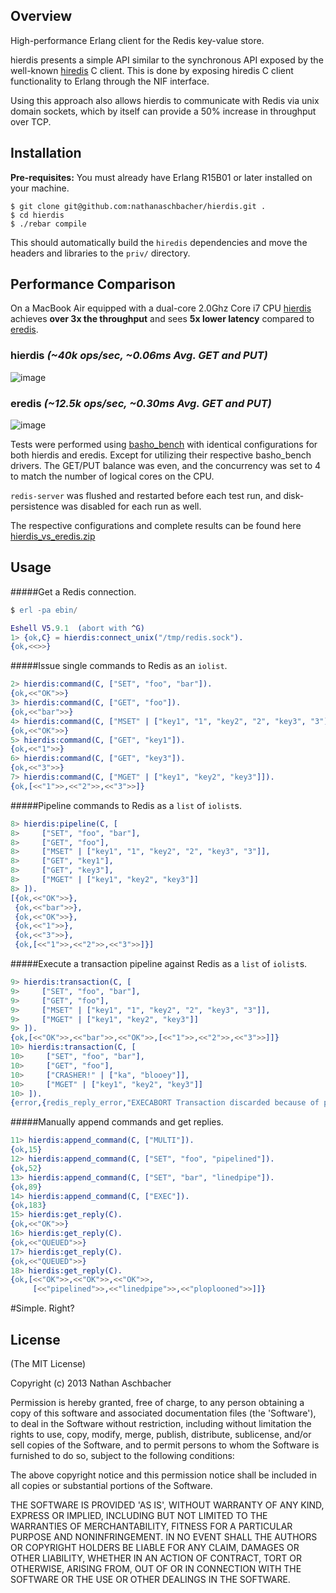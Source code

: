 ## Overview

High-performance Erlang client for the Redis key-value store.

hierdis presents a simple API similar to the synchronous API exposed by the well-known [hiredis](https://github.com/redis/hiredis) C client.  This is done by exposing hiredis C client functionality to Erlang through the NIF interface.  

Using this approach also allows hierdis to communicate with Redis via unix domain sockets, which by itself can provide a 50% increase in throughput over TCP.

## Installation

**Pre-requisites:** You must already have Erlang R15B01 or later installed on your machine.

	$ git clone git@github.com:nathanaschbacher/hierdis.git .
	$ cd hierdis
	$ ./rebar compile
	
This should automatically build the `hiredis` dependencies and move the headers and libraries to the `priv/` directory.

## Performance Comparison

On a MacBook Air equipped with a dual-core 2.0Ghz Core i7 CPU [hierdis](https://github.com/nathanaschbacher/hierdis) achieves __over 3x the throughput__ and sees __5x lower latency__ compared to [eredis](https://github.com/wooga/eredis).

### hierdis _(~40k ops/sec, ~0.06ms Avg. GET and PUT)_

![image](http://8f924b3a90f48795da10-9641d055ebc6aa017a8465b739bd1db3.r19.cf1.rackcdn.com/hierdis_5min_4workers/summary.png)

### eredis _(~12.5k ops/sec, ~0.30ms Avg. GET and PUT)_

![image](http://8f924b3a90f48795da10-9641d055ebc6aa017a8465b739bd1db3.r19.cf1.rackcdn.com/eredis_5min_4workers/summary.png)

Tests were performed using [basho_bench](https://github.com/basho/basho_bench) with identical configurations for both hierdis and eredis.  Except for utilizing their respective basho_bench drivers.  The GET/PUT balance was even, and the concurrency was set to 4 to match the number of logical cores on the CPU.

`redis-server` was flushed and restarted before each test run, and disk-persistence was disabled for each run as well.  

The respective configurations and complete results can be found here [hierdis_vs_eredis.zip](http://8f924b3a90f48795da10-9641d055ebc6aa017a8465b739bd1db3.r19.cf1.rackcdn.com/hierdis_vs_eredis.zip)

## Usage 

#####Get a Redis connection.

```erl
$ erl -pa ebin/

Eshell V5.9.1  (abort with ^G)
1> {ok,C} = hierdis:connect_unix("/tmp/redis.sock").
{ok,<<>>}
```

#####Issue single commands to Redis as an `iolist`.

```erl
2> hierdis:command(C, ["SET", "foo", "bar"]).
{ok,<<"OK">>}
3> hierdis:command(C, ["GET", "foo"]).
{ok,<<"bar">>}
4> hierdis:command(C, ["MSET" | ["key1", "1", "key2", "2", "key3", "3"]]).               
{ok,<<"OK">>}
5> hierdis:command(C, ["GET", "key1"]).                                                  
{ok,<<"1">>}
6> hierdis:command(C, ["GET", "key3"]).
{ok,<<"3">>}
7> hierdis:command(C, ["MGET" | ["key1", "key2", "key3"]]).  
{ok,[<<"1">>,<<"2">>,<<"3">>]}
```

#####Pipeline commands to Redis as a `list` of `iolist`s.

```erl
8> hierdis:pipeline(C, [
8>     ["SET", "foo", "bar"],
8>     ["GET", "foo"],
8>     ["MSET" | ["key1", "1", "key2", "2", "key3", "3"]],
8>     ["GET", "key1"],
8>     ["GET", "key3"],
8>     ["MGET" | ["key1", "key2", "key3"]]  
8> ]).
[{ok,<<"OK">>},
 {ok,<<"bar">>},
 {ok,<<"OK">>},
 {ok,<<"1">>},
 {ok,<<"3">>},
 {ok,[<<"1">>,<<"2">>,<<"3">>]}]
```

#####Execute a transaction pipeline against Redis as a `list` of `iolist`s.

```erl
9> hierdis:transaction(C, [ 
9>     ["SET", "foo", "bar"],
9>     ["GET", "foo"],
9>     ["MSET" | ["key1", "1", "key2", "2", "key3", "3"]],
9>     ["MGET" | ["key1", "key2", "key3"]]  
9> ]).
{ok,[<<"OK">>,<<"bar">>,<<"OK">>,[<<"1">>,<<"2">>,<<"3">>]]}
10> hierdis:transaction(C, [
10>     ["SET", "foo", "bar"],
10>     ["GET", "foo"],
10>     ["CRASHER!" | ["ka", "blooey"]],
10>     ["MGET" | ["key1", "key2", "key3"]]  
10> ]).
{error,{redis_reply_error,"EXECABORT Transaction discarded because of previous errors."}}
```

#####Manually append commands and get replies. 

```erl
11> hierdis:append_command(C, ["MULTI"]).
{ok,15}
12> hierdis:append_command(C, ["SET", "foo", "pipelined"]).
{ok,52}
13> hierdis:append_command(C, ["SET", "bar", "linedpipe"]).
{ok,89}
14> hierdis:append_command(C, ["EXEC"]).
{ok,183}
15> hierdis:get_reply(C).
{ok,<<"OK">>}
16> hierdis:get_reply(C).
{ok,<<"QUEUED">>}
17> hierdis:get_reply(C).
{ok,<<"QUEUED">>}
18> hierdis:get_reply(C).
{ok,[<<"OK">>,<<"OK">>,<<"OK">>,
     [<<"pipelined">>,<<"linedpipe">>,<<"ploplooned">>]]}
```

#Simple. Right?

## License

(The MIT License)

Copyright (c) 2013 Nathan Aschbacher

Permission is hereby granted, free of charge, to any person obtaining
a copy of this software and associated documentation files (the
'Software'), to deal in the Software without restriction, including
without limitation the rights to use, copy, modify, merge, publish,
distribute, sublicense, and/or sell copies of the Software, and to
permit persons to whom the Software is furnished to do so, subject to
the following conditions:

The above copyright notice and this permission notice shall be
included in all copies or substantial portions of the Software.

THE SOFTWARE IS PROVIDED 'AS IS', WITHOUT WARRANTY OF ANY KIND,
EXPRESS OR IMPLIED, INCLUDING BUT NOT LIMITED TO THE WARRANTIES OF
MERCHANTABILITY, FITNESS FOR A PARTICULAR PURPOSE AND NONINFRINGEMENT.
IN NO EVENT SHALL THE AUTHORS OR COPYRIGHT HOLDERS BE LIABLE FOR ANY
CLAIM, DAMAGES OR OTHER LIABILITY, WHETHER IN AN ACTION OF CONTRACT,
TORT OR OTHERWISE, ARISING FROM, OUT OF OR IN CONNECTION WITH THE
SOFTWARE OR THE USE OR OTHER DEALINGS IN THE SOFTWARE.
